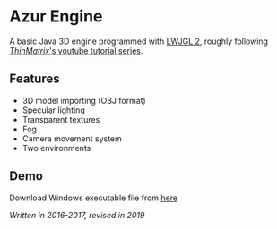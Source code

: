 # Azur Engine
A basic Java 3D engine programmed with [LWJGL 2](http://legacy.lwjgl.org/), roughly following [*ThinMatrix*'s youtube tutorial series](https://www.youtube.com/playlist?list=PLRIWtICgwaX0u7Rf9zkZhLoLuZVfUksDP).

## Features
- 3D model importing (OBJ format)
- Specular lighting
- Transparent textures
- Fog
- Camera movement system
- Two environments

## Demo

Download Windows executable file from [here](https://www.dropbox.com/s/hos0lqdb12ix37h/AzurDemo.exe?dl=0)

*Written in 2016-2017, revised in 2019*
